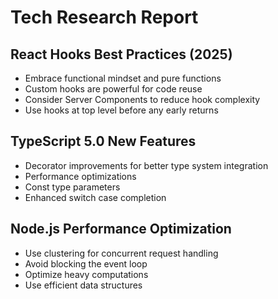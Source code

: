 # Tech Research Report

## React Hooks Best Practices (2025)
- Embrace functional mindset and pure functions
- Custom hooks are powerful for code reuse
- Consider Server Components to reduce hook complexity
- Use hooks at top level before any early returns

## TypeScript 5.0 New Features
- Decorator improvements for better type system integration
- Performance optimizations
- Const type parameters
- Enhanced switch case completion

## Node.js Performance Optimization
- Use clustering for concurrent request handling
- Avoid blocking the event loop
- Optimize heavy computations
- Use efficient data structures